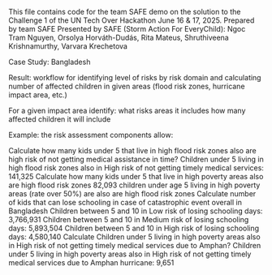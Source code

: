 This file contains code for the team SAFE demo on the solution to the Challenge 1 of the UN Tech Over Hackathon June 16 & 17, 2025.
Prepared by team SAFE Presented by SAFE (Storm Action For EveryChild):
Ngoc Tram Nguyen, Orsolya Horváth-Dudás, Rita Mateus, Shruthiveena Krishnamurthy,  Varvara Krechetova

Case Study: Bangladesh

Result: workflow for identifying level of risks by risk domain and calculating number of affected children in given areas (flood risk zones, hurricane impact area, etc.)

For a given impact area identify: 
what risks areas it includes
how many affected children it will include

Example: the risk assessment components allow:

Calculate how many kids under 5 that live in high flood risk zones also are high risk of not getting medical assistance in time?
      Children under 5 living in high flood risk zones also in High risk of not getting timely medical services: 141,325
Calculate how many kids under 5 that live in high poverty areas  also are high flood risk zones
			82,093 children under age 5 living in  high poverty areas (rate over 50%) are also are high flood risk zones
Calculate number of kids that can lose schooling in case of catastrophic event overall in Bangladesh
    Children between 5 and 10 in Low risk of losing schooling days: 3,766,931
    Children between 5 and 10 in Medium risk of losing schooling days: 5,893,504
    Children between 5 and 10 in High risk of losing schooling days: 4,580,140
Calculate Children under 5 living in high poverty areas also in High risk of not getting timely 
medical services due to Amphan?
    Children under 5 living in high poverty areas also in High risk 
    of not getting timely medical services due to Amphan hurricane: 9,651
